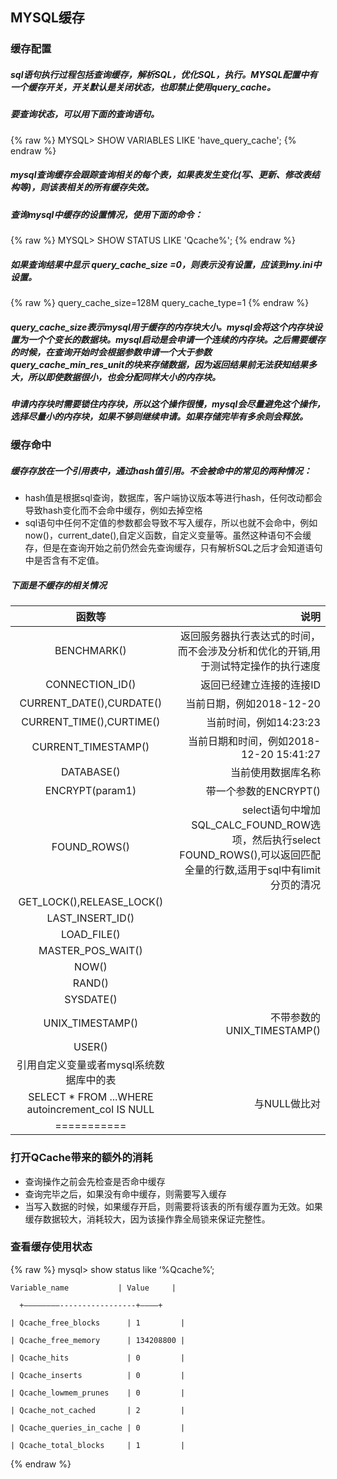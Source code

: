 ## MYSQL缓存 ##

### 缓存配置 ###

##### sql语句执行过程包括查询缓存，解析SQL，优化SQL，执行。MYSQL配置中有一个缓存开关，开关默认是关闭状态，也即禁止使用query_cache。 
##### 要查询状态，可以用下面的查询语句。 #####

  {% raw %}
    MYSQL> SHOW VARIABLES LIKE 'have_query_cache';
  {% endraw %}

##### mysql查询缓存会跟踪查询相关的每个表，如果表发生变化(写、更新、修改表结构等)，则该表相关的所有缓存失效。 

##### 查询mysql中缓存的设置情况，使用下面的命令： #####

  {% raw %}
    MYSQL> SHOW STATUS LIKE 'Qcache%';
  {% endraw %}

##### 如果查询结果中显示 query_cache_size =0，则表示没有设置，应该到my.ini中设置。 #####

  {% raw %}
    query_cache_size=128M 
    query_cache_type=1 
  {% endraw %}

##### query_cache_size表示mysql用于缓存的内存块大小。mysql会将这个内存块设置为一个个变长的数据块。mysql启动是会申请一个连续的内存块。之后需要缓存的时候，在查询开始时会根据参数申请一个大于参数query_cache_min_res_unit的块来存储数据，因为返回结果前无法获知结果多大，所以即使数据很小，也会分配同样大小的内存块。 

##### 申请内存块时需要锁住内存块，所以这个操作很慢，mysql会尽量避免这个操作，选择尽量小的内存块，如果不够则继续申请。如果存储完毕有多余则会释放。 

### 缓存命中 

##### 缓存存放在一个引用表中，通过hash值引用。不会被命中的常见的两种情况：
* hash值是根据sql查询，数据库，客户端协议版本等进行hash，任何改动都会导致hash变化而不会命中缓存，例如去掉空格
* sql语句中任何不定值的参数都会导致不写入缓存，所以也就不会命中，例如now()，current_date(),自定义函数，自定义变量等。虽然这种语句不会缓存，但是在查询开始之前仍然会先查询缓存，只有解析SQL之后才会知道语句中是否含有不定值。

##### 下面是不缓存的相关情况 #####

| 函数等 | 说明 |
|:--------:|-------:|
| BENCHMARK()   | 返回服务器执行表达式的时间，而不会涉及分析和优化的开销,用于测试特定操作的执行速度   |
| CONNECTION_ID()   | 返回已经建立连接的连接ID   |
| CURRENT_DATE(),CURDATE()   | 当前日期，例如2018-12-20   |
| CURRENT_TIME(),CURTIME()   | 当前时间，例如14:23:23   |
| CURRENT_TIMESTAMP() | 当前日期和时间，例如2018-12-20 15:41:27 |
| DATABASE() | 当前使用数据库名称 |
| ENCRYPT(param1) |带一个参数的ENCRYPT()|
| FOUND_ROWS() | select语句中增加SQL_CALC_FOUND_ROW选项，然后执行select FOUND_ROWS(),可以返回匹配全量的行数,适用于sql中有limit分页的清况 |
| GET_LOCK(),RELEASE_LOCK() | |
| LAST_INSERT_ID() |  |
| LOAD_FILE() |  |
| MASTER_POS_WAIT() |  |
| NOW() |  |
| RAND() |  |
| SYSDATE() |  |
| UNIX_TIMESTAMP() | 不带参数的UNIX_TIMESTAMP() |
| USER() |  |
| 引用自定义变量或者mysql系统数据库中的表|  |
| SELECT * FROM ...WHERE autoincrement_col IS NULL | 与NULL做比对 |
|===========

### 打开QCache带来的额外的消耗 ###

* 查询操作之前会先检查是否命中缓存
* 查询完毕之后，如果没有命中缓存，则需要写入缓存
* 当写入数据的时候，如果缓存开启，则需要将该表的所有缓存置为无效。如果缓存数据较大，消耗较大，因为该操作靠全局锁来保证完整性。

### 查看缓存使用状态 ###

  {% raw %}
    mysql> show status like ‘%Qcache%’; 

    Variable_name           | Value     | 
   
      +————————-----------------+———–+ 
 
    | Qcache_free_blocks      | 1         | 
 
    | Qcache_free_memory      | 134208800 | 
 
    | Qcache_hits             | 0         | 
 
    | Qcache_inserts          | 0         | 
 
    | Qcache_lowmem_prunes    | 0         | 
 
    | Qcache_not_cached       | 2         | 
 
    | Qcache_queries_in_cache | 0         | 
 
    | Qcache_total_blocks     | 1         | 

  {% endraw %}















